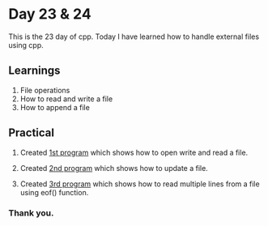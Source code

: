 # Day 23 & 24

This is the 23 day of cpp. Today I have learned how to handle external files using cpp.

## Learnings

1. File operations
1. How to read and write a file
1. How to append a file

## Practical

1. Created [1st program](https://github.com/imganpat/30DaysOfCpp/blob/main/Day%2023%20%26%2024%20-%20File%20Handling/01_basic.cpp) which shows how to open write and read a file.

1. Created [2nd program](https://github.com/imganpat/30DaysOfCpp/blob/main/Day%2023%20%26%2024%20-%20File%20Handling/02_append.cpp) which shows how to update a file.

1. Created [3rd program](https://github.com/imganpat/30DaysOfCpp/blob/main/Day%2023%20%26%2024%20-%20File%20Handling/03_eof.cpp) which shows how to read multiple lines from a file using eof() function.

### Thank you.
